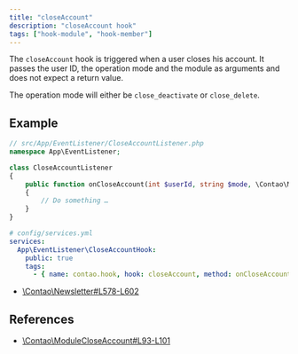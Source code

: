 ```yaml
---
title: "closeAccount"
description: "closeAccount hook"
tags: ["hook-module", "hook-member"]
---
```


The `closeAccount` hook is triggered when a user closes his account. It passes 
the user ID, the operation mode and the module as arguments and does not expect 
a return value.

The operation mode will either be `close_deactivate` or `close_delete`.

## Example

```php
// src/App/EventListener/CloseAccountListener.php
namespace App\EventListener;

class CloseAccountListener
{
    public function onCloseAccount(int $userId, string $mode, \Contao\Module $module): void
    {
        // Do something …
    }
}
```

```yml
# config/services.yml
services:
  App\EventListener\CloseAccountHook:
    public: true
    tags:
      - { name: contao.hook, hook: closeAccount, method: onCloseAccount }
```

* [\Contao\Newsletter#L578-L602](https://github.com/contao/contao/blob/4.7.6/newsletter-bundle/src/Resources/contao/classes/Newsletter.php#L578-L602)

## References

* [\Contao\ModuleCloseAccount#L93-L101](https://github.com/contao/contao/blob/4.7.6/core-bundle/src/Resources/contao/modules/ModuleCloseAccount.php#L93-L101)
